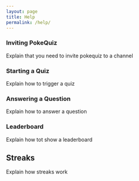 ```yaml
---
layout: page
title: Help
permalink: /help/
---
```

### Inviting PokeQuiz

Explain that you need to invite pokequiz to a channel

### Starting a Quiz

Explain how to trigger a quiz

### Answering a Question

Explain how to answer a question

### Leaderboard

Explain how tot show a leaderboard

## Streaks

Explain how streaks work